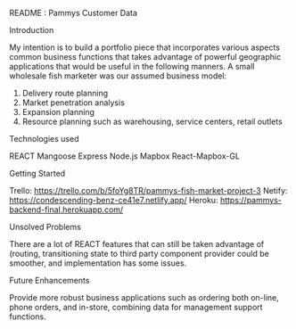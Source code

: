 README : Pammys Customer Data

Introduction

My intention is to build a portfolio piece that incorporates various aspects common business functions that takes advantage of powerful geographic applications that would be useful in the following manners.  A small wholesale fish marketer was our assumed business model:

1) Delivery route planning
2) Market penetration analysis
3) Expansion planning
4) Resource planning such as warehousing, service centers, retail outlets

Technologies used

REACT
Mangoose
Express
Node.js
Mapbox
React-Mapbox-GL

Getting Started

Trello:  https://trello.com/b/5foYg8TR/pammys-fish-market-project-3
Netify:  https://condescending-benz-ce41e7.netlify.app/
Heroku:  https://pammys-backend-final.herokuapp.com/

Unsolved Problems

There are a lot of 	REACT features that can still be taken advantage of (routing, transitioning state to third party component provider could be smoother, and implementation has some issues.

Future Enhancements

Provide more robust business applications such as ordering both on-line, phone orders, and in-store, combining data for management support functions.



